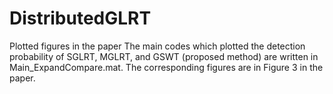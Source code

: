 # DistributedGLRT
Plotted figures in the paper
The main codes which plotted the detection probability of SGLRT, MGLRT, and GSWT (proposed method) are written in Main_ExpandCompare.mat.
The corresponding figures are in Figure 3 in the paper.
